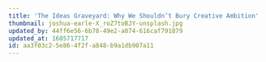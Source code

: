 ```yaml
---
title: 'The Ideas Graveyard: Why We Shouldn’t Bury Creative Ambition'
thumbnail: joshua-earle-X_roZ7toBJY-unsplash.jpg
updated_by: 44ff6e56-6b78-49e2-a074-616caf791879
updated_at: 1605717717
id: aa3f03c2-5e86-4f2f-a848-b9a1db907a11
---
```


